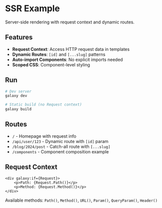 # SSR Example

Server-side rendering with request context and dynamic routes.

## Features

- **Request Context**: Access HTTP request data in templates
- **Dynamic Routes**: `[id]` and `[...slug]` patterns
- **Auto-import Components**: No explicit imports needed
- **Scoped CSS**: Component-level styling

## Run

```bash
# Dev server
galaxy dev

# Static build (no Request context)
galaxy build
```

## Routes

- `/` - Homepage with request info
- `/api/user/123` - Dynamic route with `[id]` param
- `/blog/2024/post` - Catch-all route with `[...slug]`
- `/components` - Component composition example

## Request Context

```gxc
<div galaxy:if={Request}>
    <p>Path: {Request.Path()}</p>
    <p>Method: {Request.Method()}</p>
</div>
```

Available methods: `Path()`, `Method()`, `URL()`, `Param()`, `QueryParam()`, `Header()`
